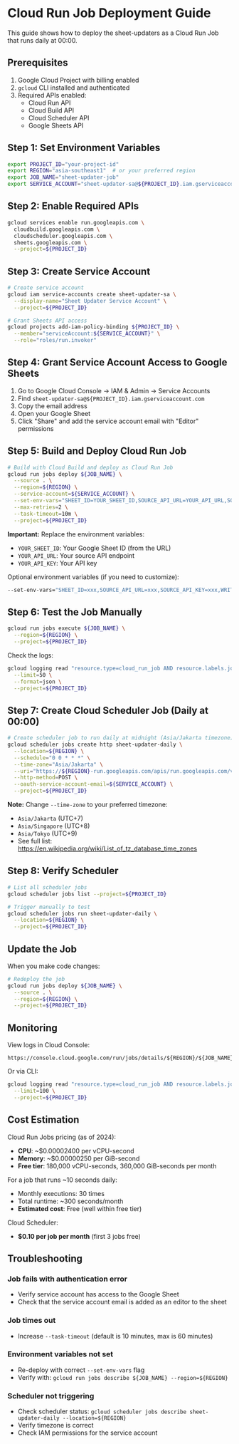 # Cloud Run Job Deployment Guide

This guide shows how to deploy the sheet-updaters as a Cloud Run Job that runs daily at 00:00.

## Prerequisites

1. Google Cloud Project with billing enabled
2. `gcloud` CLI installed and authenticated
3. Required APIs enabled:
   - Cloud Run API
   - Cloud Build API
   - Cloud Scheduler API
   - Google Sheets API

## Step 1: Set Environment Variables

```bash
export PROJECT_ID="your-project-id"
export REGION="asia-southeast1"  # or your preferred region
export JOB_NAME="sheet-updater-job"
export SERVICE_ACCOUNT="sheet-updater-sa@${PROJECT_ID}.iam.gserviceaccount.com"
```

## Step 2: Enable Required APIs

```bash
gcloud services enable run.googleapis.com \
  cloudbuild.googleapis.com \
  cloudscheduler.googleapis.com \
  sheets.googleapis.com \
  --project=${PROJECT_ID}
```

## Step 3: Create Service Account

```bash
# Create service account
gcloud iam service-accounts create sheet-updater-sa \
  --display-name="Sheet Updater Service Account" \
  --project=${PROJECT_ID}

# Grant Sheets API access
gcloud projects add-iam-policy-binding ${PROJECT_ID} \
  --member="serviceAccount:${SERVICE_ACCOUNT}" \
  --role="roles/run.invoker"
```

## Step 4: Grant Service Account Access to Google Sheets

1. Go to Google Cloud Console → IAM & Admin → Service Accounts
2. Find `sheet-updater-sa@${PROJECT_ID}.iam.gserviceaccount.com`
3. Copy the email address
4. Open your Google Sheet
5. Click "Share" and add the service account email with "Editor" permissions

## Step 5: Build and Deploy Cloud Run Job

```bash
# Build with Cloud Build and deploy as Cloud Run Job
gcloud run jobs deploy ${JOB_NAME} \
  --source . \
  --region=${REGION} \
  --service-account=${SERVICE_ACCOUNT} \
  --set-env-vars="SHEET_ID=YOUR_SHEET_ID,SOURCE_API_URL=YOUR_API_URL,SOURCE_API_KEY=YOUR_API_KEY" \
  --max-retries=2 \
  --task-timeout=10m \
  --project=${PROJECT_ID}
```

**Important:** Replace the environment variables:
- `YOUR_SHEET_ID`: Your Google Sheet ID (from the URL)
- `YOUR_API_URL`: Your source API endpoint
- `YOUR_API_KEY`: Your API key

Optional environment variables (if you need to customize):
```bash
--set-env-vars="SHEET_ID=xxx,SOURCE_API_URL=xxx,SOURCE_API_KEY=xxx,WRITE_RANGE=シート!A2,CLEAR_RANGE=シート!A12:Z2000"
```

## Step 6: Test the Job Manually

```bash
gcloud run jobs execute ${JOB_NAME} \
  --region=${REGION} \
  --project=${PROJECT_ID}
```

Check the logs:
```bash
gcloud logging read "resource.type=cloud_run_job AND resource.labels.job_name=${JOB_NAME}" \
  --limit=50 \
  --format=json \
  --project=${PROJECT_ID}
```

## Step 7: Create Cloud Scheduler Job (Daily at 00:00)

```bash
# Create scheduler job to run daily at midnight (Asia/Jakarta timezone)
gcloud scheduler jobs create http sheet-updater-daily \
  --location=${REGION} \
  --schedule="0 0 * * *" \
  --time-zone="Asia/Jakarta" \
  --uri="https://${REGION}-run.googleapis.com/apis/run.googleapis.com/v1/namespaces/${PROJECT_ID}/jobs/${JOB_NAME}:run" \
  --http-method=POST \
  --oauth-service-account-email=${SERVICE_ACCOUNT} \
  --project=${PROJECT_ID}
```

**Note:** Change `--time-zone` to your preferred timezone:
- `Asia/Jakarta` (UTC+7)
- `Asia/Singapore` (UTC+8)
- `Asia/Tokyo` (UTC+9)
- See full list: https://en.wikipedia.org/wiki/List_of_tz_database_time_zones

## Step 8: Verify Scheduler

```bash
# List all scheduler jobs
gcloud scheduler jobs list --project=${PROJECT_ID}

# Trigger manually to test
gcloud scheduler jobs run sheet-updater-daily \
  --location=${REGION} \
  --project=${PROJECT_ID}
```

## Update the Job

When you make code changes:

```bash
# Redeploy the job
gcloud run jobs deploy ${JOB_NAME} \
  --source . \
  --region=${REGION} \
  --project=${PROJECT_ID}
```

## Monitoring

View logs in Cloud Console:
```
https://console.cloud.google.com/run/jobs/details/${REGION}/${JOB_NAME}
```

Or via CLI:
```bash
gcloud logging read "resource.type=cloud_run_job AND resource.labels.job_name=${JOB_NAME}" \
  --limit=100 \
  --project=${PROJECT_ID}
```

## Cost Estimation

Cloud Run Jobs pricing (as of 2024):
- **CPU**: ~$0.00002400 per vCPU-second
- **Memory**: ~$0.00000250 per GiB-second
- **Free tier**: 180,000 vCPU-seconds, 360,000 GiB-seconds per month

For a job that runs ~10 seconds daily:
- Monthly executions: 30 times
- Total runtime: ~300 seconds/month
- **Estimated cost**: Free (well within free tier)

Cloud Scheduler:
- **$0.10 per job per month** (first 3 jobs free)

## Troubleshooting

### Job fails with authentication error
- Verify service account has access to the Google Sheet
- Check that the service account email is added as an editor to the sheet

### Job times out
- Increase `--task-timeout` (default is 10 minutes, max is 60 minutes)

### Environment variables not set
- Re-deploy with correct `--set-env-vars` flag
- Verify with: `gcloud run jobs describe ${JOB_NAME} --region=${REGION}`

### Scheduler not triggering
- Check scheduler status: `gcloud scheduler jobs describe sheet-updater-daily --location=${REGION}`
- Verify timezone is correct
- Check IAM permissions for the service account
